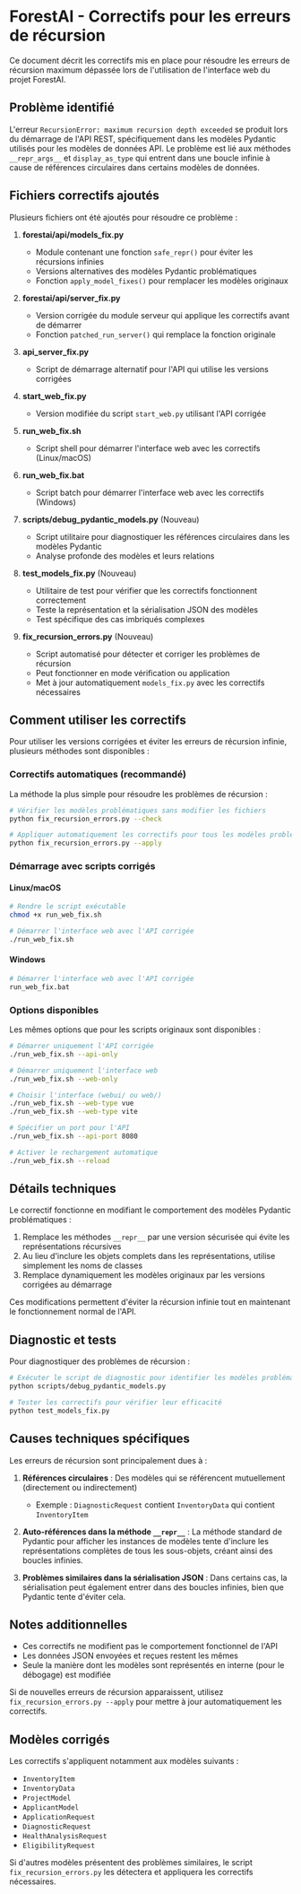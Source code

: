 # ForestAI - Correctifs pour les erreurs de récursion

Ce document décrit les correctifs mis en place pour résoudre les erreurs de récursion maximum dépassée lors de l'utilisation de l'interface web du projet ForestAI.

## Problème identifié

L'erreur `RecursionError: maximum recursion depth exceeded` se produit lors du démarrage de l'API REST, spécifiquement dans les modèles Pydantic utilisés pour les modèles de données API. Le problème est lié aux méthodes `__repr_args__` et `display_as_type` qui entrent dans une boucle infinie à cause de références circulaires dans certains modèles de données.

## Fichiers correctifs ajoutés

Plusieurs fichiers ont été ajoutés pour résoudre ce problème :

1. **forestai/api/models_fix.py**
   - Module contenant une fonction `safe_repr()` pour éviter les récursions infinies
   - Versions alternatives des modèles Pydantic problématiques
   - Fonction `apply_model_fixes()` pour remplacer les modèles originaux

2. **forestai/api/server_fix.py**
   - Version corrigée du module serveur qui applique les correctifs avant de démarrer
   - Fonction `patched_run_server()` qui remplace la fonction originale

3. **api_server_fix.py**
   - Script de démarrage alternatif pour l'API qui utilise les versions corrigées

4. **start_web_fix.py**
   - Version modifiée du script `start_web.py` utilisant l'API corrigée

5. **run_web_fix.sh**
   - Script shell pour démarrer l'interface web avec les correctifs (Linux/macOS)

6. **run_web_fix.bat**
   - Script batch pour démarrer l'interface web avec les correctifs (Windows)

7. **scripts/debug_pydantic_models.py** (Nouveau)
   - Script utilitaire pour diagnostiquer les références circulaires dans les modèles Pydantic
   - Analyse profonde des modèles et leurs relations

8. **test_models_fix.py** (Nouveau)
   - Utilitaire de test pour vérifier que les correctifs fonctionnent correctement
   - Teste la représentation et la sérialisation JSON des modèles
   - Test spécifique des cas imbriqués complexes

9. **fix_recursion_errors.py** (Nouveau)
   - Script automatisé pour détecter et corriger les problèmes de récursion
   - Peut fonctionner en mode vérification ou application
   - Met à jour automatiquement `models_fix.py` avec les correctifs nécessaires

## Comment utiliser les correctifs

Pour utiliser les versions corrigées et éviter les erreurs de récursion infinie, plusieurs méthodes sont disponibles :

### Correctifs automatiques (recommandé)

La méthode la plus simple pour résoudre les problèmes de récursion :

```bash
# Vérifier les modèles problématiques sans modifier les fichiers
python fix_recursion_errors.py --check

# Appliquer automatiquement les correctifs pour tous les modèles problématiques
python fix_recursion_errors.py --apply
```

### Démarrage avec scripts corrigés

#### Linux/macOS

```bash
# Rendre le script exécutable
chmod +x run_web_fix.sh

# Démarrer l'interface web avec l'API corrigée
./run_web_fix.sh
```

#### Windows

```bash
# Démarrer l'interface web avec l'API corrigée
run_web_fix.bat
```

### Options disponibles

Les mêmes options que pour les scripts originaux sont disponibles :

```bash
# Démarrer uniquement l'API corrigée
./run_web_fix.sh --api-only

# Démarrer uniquement l'interface web
./run_web_fix.sh --web-only

# Choisir l'interface (webui/ ou web/)
./run_web_fix.sh --web-type vue
./run_web_fix.sh --web-type vite

# Spécifier un port pour l'API
./run_web_fix.sh --api-port 8080

# Activer le rechargement automatique
./run_web_fix.sh --reload
```

## Détails techniques

Le correctif fonctionne en modifiant le comportement des modèles Pydantic problématiques :

1. Remplace les méthodes `__repr__` par une version sécurisée qui évite les représentations récursives
2. Au lieu d'inclure les objets complets dans les représentations, utilise simplement les noms de classes
3. Remplace dynamiquement les modèles originaux par les versions corrigées au démarrage

Ces modifications permettent d'éviter la récursion infinie tout en maintenant le fonctionnement normal de l'API.

## Diagnostic et tests

Pour diagnostiquer des problèmes de récursion :

```bash
# Exécuter le script de diagnostic pour identifier les modèles problématiques
python scripts/debug_pydantic_models.py

# Tester les correctifs pour vérifier leur efficacité
python test_models_fix.py
```

## Causes techniques spécifiques

Les erreurs de récursion sont principalement dues à :

1. **Références circulaires** : Des modèles qui se référencent mutuellement (directement ou indirectement)
   - Exemple : `DiagnosticRequest` contient `InventoryData` qui contient `InventoryItem`

2. **Auto-références dans la méthode `__repr__`** : La méthode standard de Pydantic pour afficher les instances de modèles tente d'inclure les représentations complètes de tous les sous-objets, créant ainsi des boucles infinies.

3. **Problèmes similaires dans la sérialisation JSON** : Dans certains cas, la sérialisation peut également entrer dans des boucles infinies, bien que Pydantic tente d'éviter cela.

## Notes additionnelles

- Ces correctifs ne modifient pas le comportement fonctionnel de l'API
- Les données JSON envoyées et reçues restent les mêmes
- Seule la manière dont les modèles sont représentés en interne (pour le débogage) est modifiée

Si de nouvelles erreurs de récursion apparaissent, utilisez `fix_recursion_errors.py --apply` pour mettre à jour automatiquement les correctifs.

## Modèles corrigés

Les correctifs s'appliquent notamment aux modèles suivants :

- `InventoryItem`
- `InventoryData`
- `ProjectModel`
- `ApplicantModel`
- `ApplicationRequest`
- `DiagnosticRequest`
- `HealthAnalysisRequest`
- `EligibilityRequest`

Si d'autres modèles présentent des problèmes similaires, le script `fix_recursion_errors.py` les détectera et appliquera les correctifs nécessaires.
